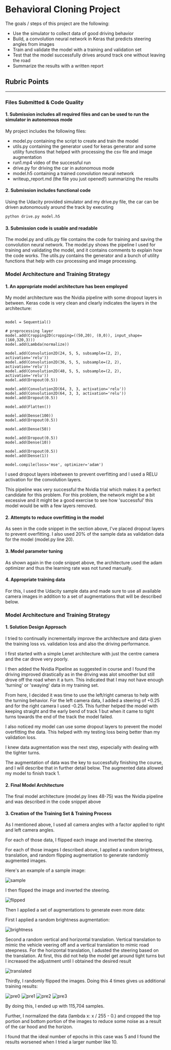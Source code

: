 
# Behavioral Cloning Project

The goals / steps of this project are the following:
* Use the simulator to collect data of good driving behavior
* Build, a convolution neural network in Keras that predicts steering angles from images
* Train and validate the model with a training and validation set
* Test that the model successfully drives around track one without leaving the road
* Summarize the results with a written report


[//]: # (Image References)

[sample]: ./images/sample.png "sample"
[flipped]: ./images/flipped.png "flipped"
[brightness]: ./images/brightness.png "brightness"
[translated]: ./images/translated.png "translation"
[pre1]: ./images/preprocessed1.png "pre1"
[pre2]: ./images/preprocessed2.png "pre2"
[pre0]: ./images/preprocessed0.png "pre0"
[pre3]: ./images/preprocessed3.png "pre3"


## Rubric Points

---
### Files Submitted & Code Quality

#### 1. Submission includes all required files and can be used to run the simulator in autonomous mode

My project includes the following files:
* model.py containing the script to create and train the model
* utils.py containing the generator used for keras generator and some utility functions that helped with processing the csv file and image augmentation
* run1.mp4 video of the successful run 
* drive.py for driving the car in autonomous mode
* model.h5 containing a trained convolution neural network 
* writeup_report.md (the file you just opened!) summarizing the results 

#### 2. Submission includes functional code
Using the Udacity provided simulator and my drive.py file, the car can be driven autonomously around the track by executing 
```sh
python drive.py model.h5
```

#### 3. Submission code is usable and readable

The model.py and utils.py file contains the code for training and saving the convolution neural network. The model.py shows the pipeline I used for training and validating the model, and it contains comments to explain how the code works. The utils.py contains the generator and a bunch of utility functions that help with csv processing and image processing.

### Model Architecture and Training Strategy

#### 1. An appropriate model architecture has been employed

My model architecture was the Nvidia pipeline with some dropout layers in between. Keras code is very clean and clearly indicates the layers in the architecture:

~~~

model = Sequential()

# preprocessing layer
model.add(Cropping2D(cropping=((50,20), (0,0)), input_shape=(160,320,3)))
model.add(Lambda(normalize))

model.add(Convolution2D(24, 5, 5, subsample=(2, 2),  activation='relu'))
model.add(Convolution2D(36, 5, 5, subsample=(2, 2),  activation='relu'))
model.add(Convolution2D(48, 5, 5, subsample=(2, 2),  activation='relu'))
model.add(Dropout(0.5))

model.add(Convolution2D(64, 3, 3, activation='relu'))
model.add(Convolution2D(64, 3, 3, activation='relu'))
model.add(Dropout(0.5))

model.add(Flatten())

model.add(Dense(100))
model.add(Dropout(0.5))

model.add(Dense(50))

model.add(Dropout(0.5))
model.add(Dense(10))

model.add(Dropout(0.5))
model.add(Dense(1))

model.compile(loss='mse', optimizer='adam')
~~~

I used dropout layers inbetween to prevent overfitting and I used a RELU activation for the convolution layers.

This pipeline was very successful the Nvidia trial which makes it a perfect candidate for this problem. For this problem, the network might be a bit excessive and it might be a good exercise to see how 'successful' this model would be with a few layers removed.

#### 2. Attempts to reduce overfitting in the model

As seen in the code snippet in the section above, I've placed dropout layers to prevent overfitting. I also used 20% of the sample data as validation data for the model (model.py line 20). 
#### 3. Model parameter tuning

As shown again in the code snippet above, the architecture used the adam optimizer and thus the learning rate was not tuned manually.

#### 4. Appropriate training data

For this, I used the Udacity sample data and made sure to use all available camera images in addition to a set of augmentations that will be described below.

### Model Architecture and Training Strategy

#### 1. Solution Design Approach

I tried to continually incrementally improve the architecture and data given the training loss vs. validation loss and also the driving performance.

I first started with a simple Lenet architecture with just the centre camera and the car drove very poorly.

I then added the Nvidia Pipeline as suggested in course and I found the driving improved drastically as in the driving was alot smoother but still drove off the road when it a turn. This indicated that I may not have enough 'turning' or 'swaying' data in my training set.

From here, I decided it was time to use the left/right cameras to help with the turning behavior. For the left camera data, I added a steering of +0.25 and for the right camera I used -0.25. This further helped the model with keeping straight and the early bend of track 1 but when it came to tight turns towards the end of the track the model failed. 

I also noticed my model can use some dropout layers to prevent the model overfitting the data. This helped with my testing loss being better than my validation loss.

I knew data augmentation was the next step, especially with dealing with the tighter turns.

The augmentation of data was the key to successfully finishing the course, and I will describe that in further detail below. The augmented data allowed my model to finish track 1.

#### 2. Final Model Architecture

The final model architecture (model.py lines 48-75) was the Nvidia pipeline and was described in the code snippet above 

#### 3. Creation of the Training Set & Training Process

As I mentioned above, I used all camera angles with a factor applied to right and left camera angles.

For each of those data, I flipped each image and inverted the steering.

For each of those images I described above, I applied a random brightness, translation, and random flipping augmentation to generate randomly augmented images.

Here's an example of a sample image:

![sample][sample]

I then flipped the image and inverted the steering.

![flipped][flipped]

Then I applied a set of augmentations to generate even more data:

First I applied a random brightness augmentation:

![brightness][brightness]

Second a random vertical and horizontal translation. Vertical translation to mimic the vehicle veering off and a vertical translation to mimic road steepness. For the horizontal translation, I adusted the steering based on the translation. At first, this did not help the model get around tight turns but I increased the adjustment until I obtained the desired result

![translated][translated]

Thirdly, I randomly flipped the images. Doing this 4 times gives us additional training results:


![pre0][pre0]
![pre1][pre1]
![pre2][pre2]
![pre3][pre3]

By doing this, I ended up with 115,704 samples.

Further, I normalized the data (lambda x: x / 255 - 0.) and cropped the top portion and bottom portion of the images to reduce some noise as a result of the car hood and the horizon.

I found that the ideal number of epochs in this case was 5 and I found the results worsened when I tried a larger number like 10. 
